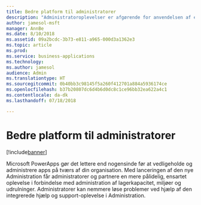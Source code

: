 ```yaml
---
title: Bedre platform til administratorer
description: "Administratoroplevelser er afgørende for anvendelsen af enhver pålidelig platform."
author: jamesol-msft
manager: AnnBe
ms.date: 8/10/2018
ms.assetid: 09a2bcdc-3b73-e811-a965-000d3a1362e3
ms.topic: article
ms.prod: 
ms.service: business-applications
ms.technology: 
ms.author: jamesol
audience: Admin
ms.translationtype: HT
ms.sourcegitcommit: 0b40bb3c98145f5a260f412701a884a5936174ce
ms.openlocfilehash: b37b20807dc6d4b6d0dc8c1ce96bb32ea622a4c1
ms.contentlocale: da-dk
ms.lasthandoff: 07/18/2018

---
```

# <a name="better-platform-for-administrators"></a>Bedre platform til administratorer


[!include[banner](../../includes/banner.md)]

Microsoft PowerApps gør det lettere end nogensinde før at vedligeholde og administrere apps på tværs af din organisation. Med lanceringen af den nye Administration får administratorer og partnere en mere pålidelig, ensartet oplevelse i forbindelse med administration af lagerkapacitet, miljøer og udrulninger. Administratorer kan nemmere løse problemer ved hjælp af den integrerede hjælp og support-oplevelse i Administration.

